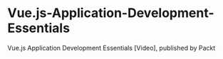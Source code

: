# Vue.js-Application-Development-Essentials
Vue.js Application Development Essentials [Video], published by Packt
